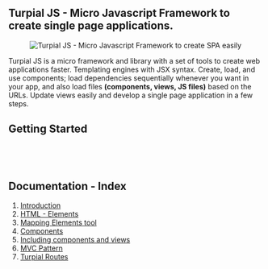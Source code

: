 <div>
	<section>	
	<h1>
		Turpial JS - Micro Javascript Framework to create single page applications.
	</h1>	
	<div style="width: 100%;text-align: center;">
		<img style="margin:auto" src="http://maricuto.website/default/public/html_base/img/projects/turpial-logo.svg" alt="Turpial JS - Micro Javascript Framework to create SPA easily">
	</div>
	<p>
		Turpial JS is a micro framework and library with a set of tools to create web applications faster. Templating engines with JSX syntax. Create, load, and use components; load dependencies sequentially whenever you want in your app, and also load files <strong>(components, views, JS files)</strong> based on the URLs. Update views easily and develop a single page application in a few steps.
	</p>
	</section>
	<section>
	<h2>
		Getting Started
	</h2>
	<code>
	<script src="https://cdn.jsdelivr.net/gh/Yerikmiller/turpialjs/turpial.min.js"></script>
	</code>	
	</section>
	<section>
	<h2>
		Documentation - Index
	</h2>
	<ol>
		<li><a href="http://maricuto.website/projects/turpial/introduction">Introduction</a></li>
		<li><a href="http://maricuto.website/projects/turpial/creating_html_elements">HTML - Elements</a></li>
		<li><a href="http://maricuto.website/projects/turpial/map">Mapping Elements tool</a></li>
		<li><a href="http://maricuto.website/projects/turpial/create_web_components">Components</a></li>
		<li><a href="http://maricuto.website/projects/turpial/including_views_and_components">Including components and views</a></li>
		<li><a href="http://maricuto.website/projects/turpial/mvc_pattern">MVC Pattern</a></li>
		<li><a href="http://maricuto.website/projects/turpial/routes">Turpial Routes</a></li>
	</ol>
	</section>
</div>
